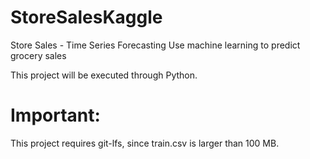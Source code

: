 # StoreSalesKaggle
Store Sales - Time Series Forecasting
Use machine learning to predict grocery sales

This project will be executed through Python.

# Important:
This project requires git-lfs, since train.csv is larger than 100 MB.